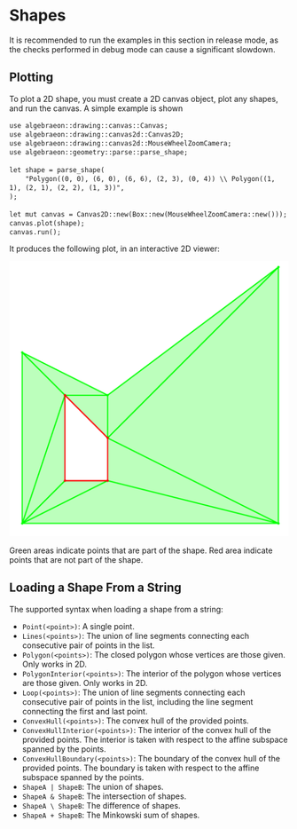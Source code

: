 # Shapes

It is recommended to run the examples in this section in release mode, as the checks performed in debug mode can cause a significant slowdown.

## Plotting

To plot a 2D shape, you must create a 2D canvas object, plot any shapes, and run the canvas. A simple example is shown

```rust,no_run
use algebraeon::drawing::canvas::Canvas;
use algebraeon::drawing::canvas2d::Canvas2D;
use algebraeon::drawing::canvas2d::MouseWheelZoomCamera;
use algebraeon::geometry::parse::parse_shape;

let shape = parse_shape(
    "Polygon((0, 0), (6, 0), (6, 6), (2, 3), (0, 4)) \\ Polygon((1, 1), (2, 1), (2, 2), (1, 3))",
);

let mut canvas = Canvas2D::new(Box::new(MouseWheelZoomCamera::new()));
canvas.plot(shape);
canvas.run();
```

It produces the following plot, in an interactive 2D viewer:

![Shape](./shape.png)

Green areas indicate points that are part of the shape. Red area indicate points that are not part of the shape.

## Loading a Shape From a String

The supported syntax when loading a shape from a string:
 - `Point(<point>)`: A single point.
 - `Lines(<points>)`: The union of line segments connecting each consecutive pair of points in the list.
 - `Polygon(<points>)`: The closed polygon whose vertices are those given. Only works in 2D.
 - `PolygonInterior(<points>)`: The interior of the polygon whose vertices are those given. Only works in 2D.
 - `Loop(<points>)`: The union of line segments connecting each consecutive pair of points in the list, including the line segment connecting the first and last point.
 - `ConvexHull(<points>)`: The convex hull of the provided points.
 - `ConvexHullInterior(<points>)`: The interior of the convex hull of the provided points. The interior is taken with respect to the affine subspace spanned by the points.
 - `ConvexHullBoundary(<points>)`: The boundary of the convex hull of the provided points. The boundary is taken with respect to the affine subspace spanned by the points.
 - `ShapeA | ShapeB`: The union of shapes.
 - `ShapeA & ShapeB`: The intersection of shapes.
 - `ShapeA \ ShapeB`: The difference of shapes.
 - `ShapeA + ShapeB`: The Minkowski sum of shapes.